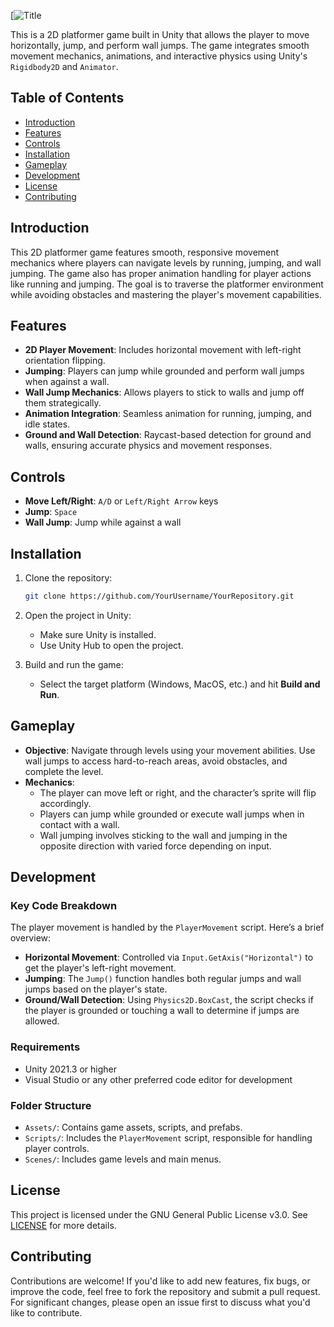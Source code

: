 [![Title](https://github.com/AkarshGuptaa/ShadowSprint/tree/main/Assets/Sprites)

This is a 2D platformer game built in Unity that allows the player to move horizontally, jump, and perform wall jumps. The game integrates smooth movement mechanics, animations, and interactive physics using Unity's `Rigidbody2D` and `Animator`.

## Table of Contents

- [Introduction](#introduction)
- [Features](#features)
- [Controls](#controls)
- [Installation](#installation)
- [Gameplay](#gameplay)
- [Development](#development)
- [License](#license)
- [Contributing](#contributing)

## Introduction

This 2D platformer game features smooth, responsive movement mechanics where players can navigate levels by running, jumping, and wall jumping. The game also has proper animation handling for player actions like running and jumping. The goal is to traverse the platformer environment while avoiding obstacles and mastering the player's movement capabilities.

## Features

- **2D Player Movement**: Includes horizontal movement with left-right orientation flipping.
- **Jumping**: Players can jump while grounded and perform wall jumps when against a wall.
- **Wall Jump Mechanics**: Allows players to stick to walls and jump off them strategically.
- **Animation Integration**: Seamless animation for running, jumping, and idle states.
- **Ground and Wall Detection**: Raycast-based detection for ground and walls, ensuring accurate physics and movement responses.

## Controls

- **Move Left/Right**: `A/D` or `Left/Right Arrow` keys
- **Jump**: `Space`
- **Wall Jump**: Jump while against a wall

## Installation

1. Clone the repository:
   ```bash
   git clone https://github.com/YourUsername/YourRepository.git
   ```
2. Open the project in Unity:
   - Make sure Unity is installed.
   - Use Unity Hub to open the project.

3. Build and run the game:
   - Select the target platform (Windows, MacOS, etc.) and hit **Build and Run**.

## Gameplay

- **Objective**: Navigate through levels using your movement abilities. Use wall jumps to access hard-to-reach areas, avoid obstacles, and complete the level.
- **Mechanics**: 
   - The player can move left or right, and the character’s sprite will flip accordingly.
   - Players can jump while grounded or execute wall jumps when in contact with a wall.
   - Wall jumping involves sticking to the wall and jumping in the opposite direction with varied force depending on input.

## Development

### Key Code Breakdown

The player movement is handled by the `PlayerMovement` script. Here’s a brief overview:

- **Horizontal Movement**: Controlled via `Input.GetAxis("Horizontal")` to get the player's left-right movement.
- **Jumping**: The `Jump()` function handles both regular jumps and wall jumps based on the player's state.
- **Ground/Wall Detection**: Using `Physics2D.BoxCast`, the script checks if the player is grounded or touching a wall to determine if jumps are allowed.
  
### Requirements

- Unity 2021.3 or higher
- Visual Studio or any other preferred code editor for development

### Folder Structure

- `Assets/`: Contains game assets, scripts, and prefabs.
- `Scripts/`: Includes the `PlayerMovement` script, responsible for handling player controls.
- `Scenes/`: Includes game levels and main menus.

## License

This project is licensed under the GNU General Public License v3.0. See [LICENSE](LICENSE) for more details.

## Contributing

Contributions are welcome! If you'd like to add new features, fix bugs, or improve the code, feel free to fork the repository and submit a pull request. For significant changes, please open an issue first to discuss what you'd like to contribute.
